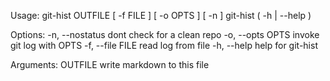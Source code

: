 Usage:
    git-hist OUTFILE [ -f FILE ] [ -o OPTS ] [ -n ]
    git-hist ( -h | --help )

Options:
    -n, --nostatus          dont check for a clean repo
    -o, --opts OPTS         invoke git log with OPTS
    -f, --file FILE         read log from file
    -h, --help              help for git-hist

Arguments:
    OUTFILE                 write markdown to this file
